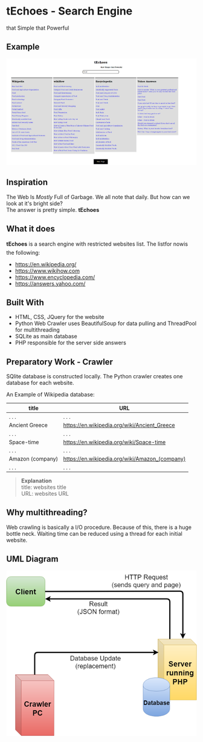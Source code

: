 # tEchoes - Search Engine
that Simple that Powerful

## Example
![Example](_images/example.png)

## Inspiration
The Web Is *Mostly* Full of Garbage. We all note that daily. But how can we look at it's bright side?<br/>The answer is pretty simple. **tEchoes**
## What it does
**tEchoes** is a search engine with restricted websites list. The listfor nowis the following:
- https://en.wikipedia.org/
- https://www.wikihow.com
- https://www.encyclopedia.com/
- https://answers.yahoo.com/

## Built With
- HTML, CSS, JQuery for the website
- Python Web Crawler uses BeautifulSoup for data pulling and ThreadPool for multithreading
- SQLite as main database
- PHP responsible for the server side answers

## Preparatory Work - Crawler
SQlite database is constructed locally. The Python crawler creates one database for each website.

An Example of Wikipedia database:

title|URL
|-|-
|. . .|. . .|
|Ancient Greece|https://en.wikipedia.org/wiki/Ancient_Greece|
|. . .|. . .|
|Space-time|https://en.wikipedia.org/wiki/Space-time|
|. . .|. . .|
|Amazon (company)|https://en.wikipedia.org/wiki/Amazon_(company)|
|. . .|. . .|
>**Explanation**\
> title: websites title\
> URL: websites URL

## Why multithreading?
Web crawling is basically a I/O procedure. Because of this, there is a huge bottle neck. Waiting time can be reduced using a thread for each initial website.

## UML Diagram
![Example](_images/diagram.png)
